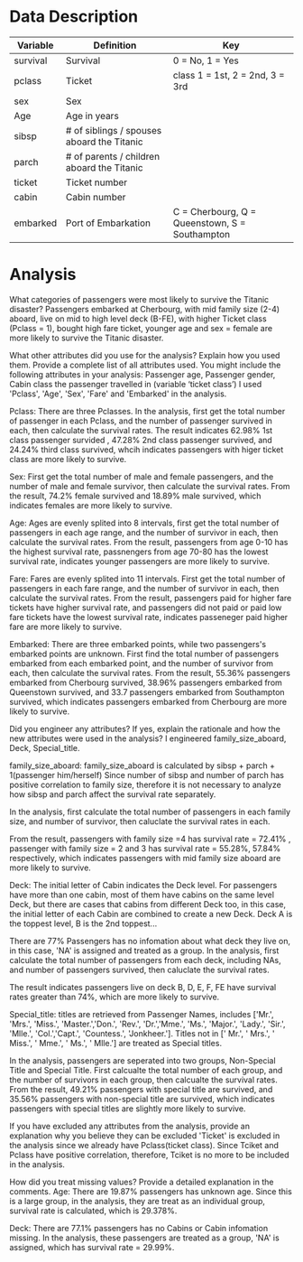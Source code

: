 # Data Description

| Variable | Definition | Key |
| ------------- | ------------- | ------------- |
| survival | Survival  |  0 = No, 1 = Yes |
| pclass  | Ticket | class 1 = 1st, 2 = 2nd, 3 = 3rd|
| sex | Sex | |
| Age | Age in years | |
| sibsp | # of siblings / spouses aboard the Titanic|  |
| parch | # of parents / children aboard the Titanic|  |
| ticket | Ticket number |  |
| cabin | Cabin number|  |
| embarked | Port of Embarkation| C = Cherbourg, Q = Queenstown, S = Southampton |


# Analysis
What categories of passengers were most likely to survive the Titanic disaster?
Passengers embarked at Cherbourg, with mid family size (2-4) aboard, live on mid to high level deck (B-FE), with higher Ticket class (Pclass = 1), bought high fare ticket, younger age and sex = female are more likely to survive the Titanic disaster.

What other attributes did you use for the analysis? Explain how you used them. Provide a complete list of all attributes used.
You might include the following attributes in your analysis: Passenger age, Passenger gender, Cabin class the passenger travelled in (variable ‘ticket class’)
I used 'Pclass', 'Age', 'Sex', 'Fare' and 'Embarked' in the analysis.

Pclass: There are three Pclasses. In the analysis, first get the total number of passenger in each Pclass, and the number of passenger survived in each, then calculate the survival rates. The result indicates 62.98% 1st class passenger survided , 47.28% 2nd class passenger survived, and 24.24% third class survived, whcih indicates passengers with higer ticket class are more likely to survive.

Sex: First get the total number of male and female passengers, and the number of male and female survivor, then calculate the survival rates. From the result, 74.2% female survived and 18.89% male survived, which indicates females are more likely to survive.

Age: Ages are evenly splited into 8 intervals, first get the total number of passengers in each age range, and the number of survivor in each, then calculate the survival rates. From the result, passengers from age 0-10 has the highest survival rate, passnengers from age 70-80 has the lowest survival rate, indicates younger passengers are more likely to survive.

Fare: Fares are evenly splited into 11 intervals. First get the total number of passengers in each fare range, and the number of survivor in each, then calculate the survival rates. From the result, passengers paid for higher fare tickets have higher survival rate, and passengers did not paid or paid low fare tickets have the lowest survival rate, indicates passeneger paid higher fare are more likely to survive.

Embarked: There are three embarked points, while two passengers's embarked points are unknown. First find the total number of passengers embarked from each embarked point, and the number of survivor from each, then calculate the survival rates. From the result, 55.36% passengers embarked from Cherbourg survived, 38.96% passengers embarked from Queenstown survived, and 33.7 passengers embarked from Southampton survived, which indicates passengers embarked from Cherbourg are more likely to survive.

Did you engineer any attributes? If yes, explain the rationale and how the new attributes were used in the analysis?
I engineered family_size_aboard, Deck, Special_title.

family_size_aboard: family_size_aboard is calculated by sibsp + parch + 1(passenger him/herself) Since number of sibsp and number of parch has positive correlation to family size, therefore it is not necessary to analyze how sibsp and parch affect the survival rate separately.

In the analysis, first calculate the total number of passengers in each family size, and number of survivor, then caluclate the survival rates in each.

From the result, passengers with family size =4 has survival rate = 72.41% , passenger with family size = 2 and 3 has survival rate = 55.28%, 57.84% respectively, which indicates passengers with mid family size aboard are more likely to survive.

Deck: The initial letter of Cabin indicates the Deck level. For passengers have more than one cabin, most of them have cabins on the same level Deck, but there are cases that cabins from different Deck too, in this case, the initial letter of each Cabin are combined to create a new Deck. Deck A is the toppest level, B is the 2nd toppest...

There are 77% Passengers has no infomation about what deck they live on, in this case, 'NA' is assigned and treated as a group. In the analysis, first calculate the total number of passengers from each deck, including NAs, and number of passengers survived, then caluclate the survival rates.

The result indicates passengers live on deck B, D, E, F, FE have survival rates greater than 74%, which are more likely to survive.

Special_title: titles are retrieved from Passenger Names, includes ['Mr.', 'Mrs.', 'Miss.', 'Master.','Don.', 'Rev.', 'Dr.','Mme.', 'Ms.', 'Major.', 'Lady.', 'Sir.', 'Mlle.', 'Col.','Capt.', 'Countess.', 'Jonkheer.']. Titles not in [' Mr.', ' Mrs.', ' Miss.', ' Mme.', ' Ms.', ' Mlle.'] are treated as Special titles.

In the analysis, passengers are seperated into two groups, Non-Special Title and Special Title. First calcualte the total number of each group, and the number of survivors in each group, then calcualte the survival rates. From the result, 49.21% passengers with special title are survived, and 35.56% passengers with non-special title are survived, which indicates passengers with special titles are slightly more likely to survive.

If you have excluded any attributes from the analysis, provide an explanation why you believe they can be excluded
'Ticket' is excluded in the analysis since we already have Pclass(ticket class). Since Tciket and Pclass have positive correlation, therefore, Tciket is no more to be included in the analysis.

How did you treat missing values? Provide a detailed explanation in the comments.
Age: There are 19.87% passengers has unknown age. Since this is a large group, in the analysis, they are treat as an individual group, survival rate is calculated, which is 29.378%.

Deck: There are 77.1% passengers has no Cabins or Cabin infomation missing. In the analysis, these passengers are treated as a group, 'NA' is assigned, which has survival rate = 29.99%.

